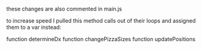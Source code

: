 these changes are also commented in main.js

to increase speed I pulled this method calls out of their loops and assigned them to a var instead:

function determineDx
function changePizzaSizes
function updatePositions
